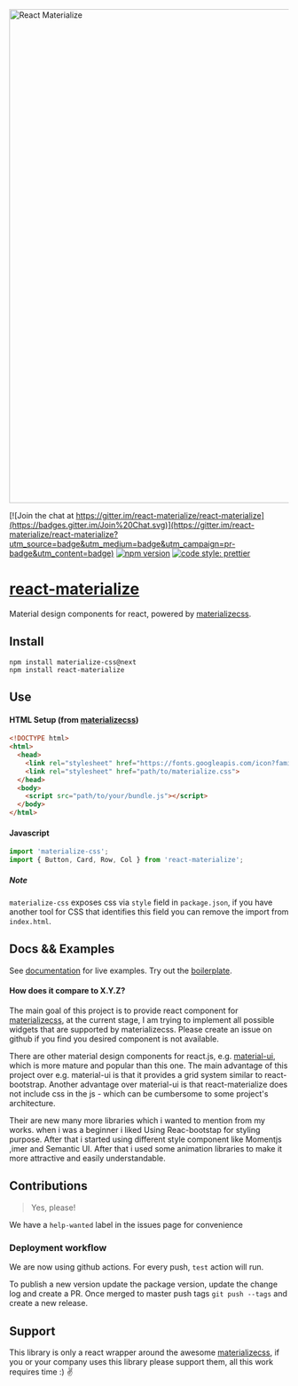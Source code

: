 <img alt='React Materialize' src="https://cloud.githubusercontent.com/assets/4152819/12703340/23b90e56-c841-11e5-933a-99bfa107db07.jpg" width="890">

[![Join the chat at https://gitter.im/react-materialize/react-materialize](https://badges.gitter.im/Join%20Chat.svg)](https://gitter.im/react-materialize/react-materialize?utm_source=badge&utm_medium=badge&utm_campaign=pr-badge&utm_content=badge)
[![npm version](http://img.shields.io/npm/v/react-materialize.svg?style=flat)](https://npmjs.org/package/react-materialize "View this project on npm")
[![code style: prettier](https://img.shields.io/badge/code_style-prettier-ff69b4.svg?style=flat)](https://github.com/prettier/prettier)


# [react-materialize](https://react-materialize.github.io/)

Material design components for react, powered by [materializecss](http://materializecss.com/).

## Install
```
npm install materialize-css@next
npm install react-materialize
```

## Use
#### HTML Setup (from [materializecss](http://materializecss.com/))
```html
<!DOCTYPE html>
<html>
  <head>
    <link rel="stylesheet" href="https://fonts.googleapis.com/icon?family=Material+Icons">
    <link rel="stylesheet" href="path/to/materialize.css">
  </head>
  <body>
    <script src="path/to/your/bundle.js"></script>
  </body>
</html>
```

#### Javascript
``` js
import 'materialize-css';
import { Button, Card, Row, Col } from 'react-materialize';
```

##### Note
`materialize-css` exposes css via `style` field in `package.json`, if you have another tool for CSS that
identifies this field you can remove the import from `index.html`.

## Docs && Examples

See [documentation](https://react-materialize.github.io) for live examples. Try out the [boilerplate](https://github.com/react-materialize/webpack-boilplate).

#### How does it compare to X.Y.Z?

The main goal of this project is to provide react component for
[materializecss](http://materializecss.com), at the current stage, I am
trying to implement all possible widgets that are supported by materializecss.
Please create an issue on github if you find you desired component is not
available.

There are other material design components for react.js, e.g. [material-ui](http://material-ui.com/),
which is more mature and popular than this one.
The main advantage of this project over e.g. material-ui is that it provides a
grid system similar to react-bootstrap. Another advantage over material-ui is that react-materialize does not 
include css in the js - which can be cumbersome to some project's architecture.

Their are new many more libraries which i wanted to mention from my works. when i was a beginner i liked Using Reac-bootstap for styling purpose. After that i started using different style component like Momentjs ,imer and Semantic UI. After that i used some animation libraries to make it more attractive and easily understandable.

## Contributions

> Yes, please!

We have a `help-wanted` label in the issues page for convenience

### Deployment workflow

We are now using github actions. For every push, `test` action will run.

To publish a new version update the package version, update the change log and create a PR.
Once merged to master push tags `git push --tags` and create a new release.

## Support

This library is only a react wrapper around the awesome [materializecss](http://materializecss.com), if you or 
your company uses this library please support them, all this work requires time :) ✌️
